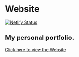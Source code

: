 # Website
[![Netlify Status](https://api.netlify.com/api/v1/badges/b293bef1-05fa-4c98-b8d6-25a2b97ef21a/deploy-status)](https://app.netlify.com/sites/sabhinav/deploys)

## My personal portfolio.

<a href="https://sabhinav.netlify.app"> Click here to view the Website</a>
